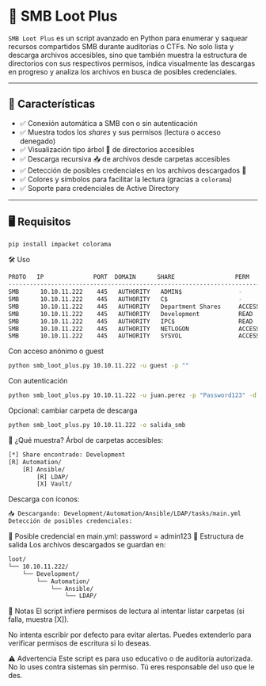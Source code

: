 # 🧰 SMB Loot Plus

`SMB Loot Plus` es un script avanzado en Python para enumerar y saquear recursos compartidos SMB durante auditorías o CTFs. No solo lista y descarga archivos accesibles, sino que también muestra la estructura de directorios con sus respectivos permisos, indica visualmente las descargas en progreso y analiza los archivos en busca de posibles credenciales.

---

## 🚀 Características

- ✅ Conexión automática a SMB con o sin autenticación  
- ✅ Muestra todos los *shares* y sus permisos (lectura o acceso denegado)  
- ✅ Visualización tipo árbol 📂 de directorios accesibles  
- ✅ Descarga recursiva 📥 de archivos desde carpetas accesibles  
- ✅ Detección de posibles credenciales en los archivos descargados 🔐  
- ✅ Colores y símbolos para facilitar la lectura (gracias a `colorama`)  
- ✅ Soporte para credenciales de Active Directory

---

## 🖥️ Requisitos

```bash
pip install impacket colorama
```
🛠 Uso
```bash
PROTO   IP              PORT  DOMAIN      SHARE                 PERM          REMARK
------------------------------------------------------------------------------------------
SMB      10.10.11.222    445   AUTHORITY   ADMIN$                -             -
SMB      10.10.11.222    445   AUTHORITY   C$                    -             -
SMB      10.10.11.222    445   AUTHORITY   Department Shares     ACCESS DENIED -
SMB      10.10.11.222    445   AUTHORITY   Development           READ          -
SMB      10.10.11.222    445   AUTHORITY   IPC$                  READ          -
SMB      10.10.11.222    445   AUTHORITY   NETLOGON              ACCESS DENIED -
SMB      10.10.11.222    445   AUTHORITY   SYSVOL                ACCESS DENIED -
```
Con acceso anónimo o guest
```bash
python smb_loot_plus.py 10.10.11.222 -u guest -p ""
```
Con autenticación
```bash
python smb_loot_plus.py 10.10.11.222 -u juan.perez -p "Password123" -d DOMINIO
```
Opcional: cambiar carpeta de descarga
```bash
python smb_loot_plus.py 10.10.11.222 -o salida_smb
```
🧪 ¿Qué muestra?
Árbol de carpetas accesibles:

```bash
[*] Share encontrado: Development
[R] Automation/
    [R] Ansible/
        [R] LDAP/
        [X] Vault/
```
Descarga con íconos:

```bash
📥 Descargando: Development/Automation/Ansible/LDAP/tasks/main.yml
Detección de posibles credenciales:

```
🔐 Posible credencial en main.yml: password = admin123
📂 Estructura de salida
Los archivos descargados se guardan en:
```bash
loot/
└── 10.10.11.222/
    └── Development/
        └── Automation/
            └── Ansible/
                └── LDAP/
```       
📌 Notas
El script infiere permisos de lectura al intentar listar carpetas (si falla, muestra [X]).

No intenta escribir por defecto para evitar alertas. Puedes extenderlo para verificar permisos de escritura si lo deseas.

⚠️ Advertencia
Este script es para uso educativo o de auditoría autorizada. No lo uses contra sistemas sin permiso. Tú eres responsable del uso que le des.
